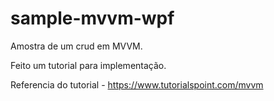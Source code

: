 # sample-mvvm-wpf
Amostra de um crud em MVVM.

Feito um tutorial para implementação.

Referencia do tutorial - https://www.tutorialspoint.com/mvvm
